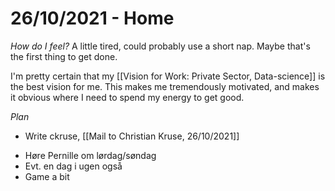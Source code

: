 # 26/10/2021 - Home
*How do I feel?*
A little tired, could probably use a short nap. Maybe that's the first thing to get done.

I'm pretty certain that my [[Vision for Work: Private Sector, Data-science]] is the best vision for me. This makes me tremendously motivated, and makes it obvious where I need to spend my energy to get good.

*Plan*
- Write ckruse, [[Mail to Christian Kruse, 26\/10\/2021]]
* Høre Pernille om lørdag/søndag
* Evt. en dag i ugen også
* Game a bit

<!-- {BearID:D01AE711-F33D-4F2C-9470-358EE32C8015-43256-000000AB5437321F} -->
